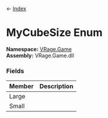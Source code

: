 ← [Index](Api-Index)

# MyCubeSize Enum

**Namespace:** [VRage.Game](VRage.Game)  
**Assembly:** VRage.Game.dll

### Fields

|Member|Description|
|---|---|
|Large||
|Small||

